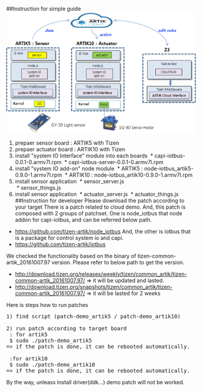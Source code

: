 ##Instruction for simple guide
![alt tag](images/example-service.png)
1) prepaer sensor board : ARTIK5 with Tizen
2) prepaer actuator board : ARTIK10 with Tizen
3) install "system IO Interface" module into each boards
  * capi-iotbus-0.0.1-0.armv7l.rpm
  * capi-iotbus-server-0.0.1-0.armv7l.rpm
4) install "system IO add-on" node module
  * ARTIK5 : node-iotbus_artik5-0.9.0-1.armv7l.rpm 
  * ARTIK10 : node-iotbus_artik10-0.9.0-1.armv7l.rpm
5) install sensor application 
  * sensor_server.js  
  * sensor_things.js 
6) install sensor application
  * actuator_server.js
  * actuator_things.js
  
##Instruction for developer
Please download the patch according to your target
There is a patch related to cloud demo.
And, this patch is composed with 2 groups of patchset.
One is node_iotbus that node addon for capi-iotbus, and can be referred below path.
* https://github.com/tizen-artik/node_iotbus
And, the other is iotbus that is a package for control system io and capi.
* https://github.com/tizen-artik/iotbus

We checked the functionality based on the binary of tizen-common-artik_20161007.97 version.
Please refer to below path to get the version.
* http://download.tizen.org/releases/weekly/tizen/common_artik/tizen-common-artik_20161007.97/  => it will be updated and lasted.
* http://download.tizen.org/snapshots/tizen/common_artik/tizen-common-artik_20161007.97/ => it will be lasted for 2 weeks

Here is steps how to run patches
<pre>
1) find script (patch-demo_artik5 / patch-demo_artik10)

2) run patch according to target board
 : for artik5
 $ sudo ./patch-demo_artik5
=> if the patch is done, it can be rebooted automatically.

 :for artik10
 $ sudo ./patch-demo_artik10
=> if the patch is done, it can be rebooted automatically.
</pre>

By the way, unleass install driver(ddk...) demo patch will not be worked.
